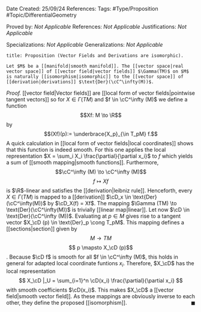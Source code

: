 <div class="topSpace"></div>

Date Created: 25/09/24
References: 
Tags: #Type/Proposition #Topic/DifferentialGeometry

Proved by: <i>Not Applicable</i>
References: <i>Not Applicable</i>
Justifications: <i>Not Applicable</i>

Specializations: <i>Not Applicable</i>
Generalizations: <i>Not Applicable</i>

``` ad-Proposition
title: Proposition (Vector Fields and Derivations are isomorphic).

Let $M$ be a [[manifold|smooth manifold]]. The [[vector space|real vector space]] of [[vector field|vector fields]] $\Gamma(TM)$ on $M$ is naturally [[isomorphism|isomorphic]] to the [[vector space]] of [[derivation|derivations]] $\text{Der}(\cC^\infty(M))$.

```

<i>Proof.</i>
[[vector field|Vector fields]] are [[local form of vector fields|pointwise tangent vectors]] so for $X \in \Gamma(TM)$ and $f \in \cC^\infty (M)$ we define a function $$Xf: M \to \R$$ by $$(Xf)(p):= \underbrace{X_p}_{\in T_pM} f.$$ A quick calculation in [[local form of vector fields|local coordinates]] shows that this function is indeed smooth. For this one applies the local representation $X = \sum_i X_i \frac{\partial}{\partial x_i}$ to $f$ which yields a sum of [[smooth mapping|smooth functions]]. Furthermore, $$\cC^\infty (M) \to \cC^\infty (M)$$ $$f \mapsto Xf$$ is $\R$-linear and satisfies the [[derivation|leibniz rule]]. Henceforth, every $X \in \Gamma(TM)$ is mapped to a [[derivation]] $\cD_x \in \text{Der}(\cC^\infty(M))$ by $\cD_X(f) = Xf$. The mapping $\Gamma (TM) \to \text{Der}(\cC^\infty(M))$ is trivially [[linear map|linear]].
Let now $\cD \in \text{Der}(\cC^\infty (M))$. Evaluating at $p \in M$ gives rise to a tangent vector $X_\cD (p) \in \text{Der}_p \cong T_pM$. This mapping defines a [[sections|section]] given by $$M \to TM$$ $$ p \mapsto X_\cD (p)$$. Because $\cD f$ is smooth for all $f \in \cC^\infty (M)$, this holds in general for adapted local coordinate funtions $x_i$.
Therefore, $X_\cD$ has the local representation
$$
X_\cD |_U = \sum_{i=1}^n \cD(x_i) \frac{\partial}{\partial x_i}
$$
with smooth coefficients $\cD(x_i)$. This makes $X_\cD$ a [[vector field|smooth vector field]].
As these mappings are obviously inverse to each other, they define the proposed [[isomorphism]].
<span style="float:right;">$\blacksquare$</span>